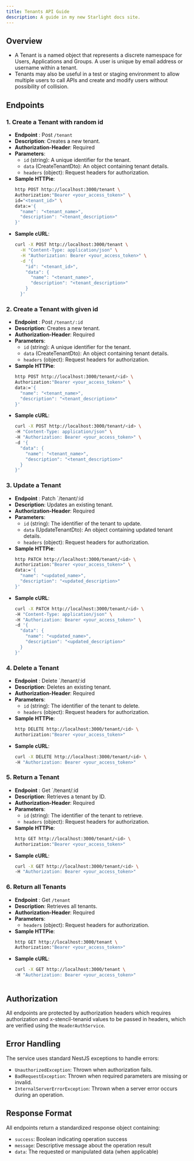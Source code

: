 ```yaml
---
title: Tenants API Guide
description: A guide in my new Starlight docs site.
---
```


## Overview

- A Tenant is a named object that represents a discrete namespace for Users, Applications and Groups. A user is unique by email address or username within a tenant.
- Tenants may also be useful in a test or staging environment to allow multiple users to call APIs and create and modify users without possibility of collision.

## Endpoints

### 1. Create a Tenant with random id 
- **Endpoint** : Post `/tenant`
- **Description**: Creates a new tenant.
- **Authorization-Header**: Required
- **Parameters**:
    - `id` (string): A unique identifier for the tenant.
    - `data` (CreateTenantDto): An object containing tenant details.
    - `headers` (object): Request headers for authorization.
- **Sample HTTPie**:
  ```sh
  http POST http://localhost:3000/tenant \
  Authorization:"Bearer <your_access_token>" \
  id="<tenant_id>" \
  data:='{
    "name": "<tenant_name>",
    "description": "<tenant_description>"
  }'

- **Sample cURL**:
  ```sh
  curl -X POST http://localhost:3000/tenant \
    -H "Content-Type: application/json" \
    -H "Authorization: Bearer <your_access_token>" \
    -d '{
      "id": "<tenant_id>",
      "data": {
        "name": "<tenant_name>",
        "description": "<tenant_description>"
      }
    }'

### 2. Create a Tenant with given id 
- **Endpoint** : Post `/tenant/:id`
- **Description**: Creates a new tenant.
- **Authorization-Header**: Required
- **Parameters**:
    - `id` (string): A unique identifier for the tenant.
    - `data` (CreateTenantDto): An object containing tenant details.
    - `headers` (object): Request headers for authorization.
- **Sample HTTPie**:
  ```sh
  http POST http://localhost:3000/tenant/<id> \
  Authorization:"Bearer <your_access_token>" \
  data:='{
    "name": "<tenant_name>",
    "description": "<tenant_description>"
  }'

- **Sample cURL**:
  ```sh
  curl -X POST http://localhost:3000/tenant/<id> \
  -H "Content-Type: application/json" \
  -H "Authorization: Bearer <your_access_token>" \
  -d '{
    "data": {
      "name": "<tenant_name>",
      "description": "<tenant_description>"
    }
  }'


### 3. Update a Tenant 
- **Endpoint** : Patch `/tenant/:id
- **Description**: Updates an existing tenant.
- **Authorization-Header**: Required
- **Parameters**:
    - `id` (string): The identifier of the tenant to update.
    - `data` (UpdateTenantDto): An object containing updated tenant details.
    - `headers` (object): Request headers for authorization.
- **Sample HTTPie**:
  ```sh
  http PATCH http://localhost:3000/tenant/<id> \
  Authorization:"Bearer <your_access_token>" \
  data:='{
    "name": "<updated_name>",
    "description": "<updated_description>"
  }'

- **Sample cURL**:
  ```sh
  curl -X PATCH http://localhost:3000/tenant/<id> \
  -H "Content-Type: application/json" \
  -H "Authorization: Bearer <your_access_token>" \
  -d '{
    "data": {
      "name": "<updated_name>",
      "description": "<updated_description>"
    }
  }'


### 4. Delete a Tenant 
- **Endpoint** : Delete `/tenant/:id
- **Description**: Deletes an existing tenant.
- **Authorization-Header**: Required
- **Parameters**:
    - `id` (string): The identifier of the tenant to delete.
    - `headers` (object): Request headers for authorization.
- **Sample HTTPie**:
  ```sh
  http DELETE http://localhost:3000/tenant/<id> \
  Authorization:"Bearer <your_access_token>"

- **Sample cURL**:
  ```sh
  curl -X DELETE http://localhost:3000/tenant/<id> \
  -H "Authorization: Bearer <your_access_token>"


### 5. Return a Tenant 
- **Endpoint** : Get `/tenant/:id
- **Description**: Retrieves a tenant by ID.
- **Authorization-Header**: Required
- **Parameters**:
    - `id` (string): The identifier of the tenant to retrieve.
    - `headers` (object): Request headers for authorization.
- **Sample HTTPie**:
  ```sh
  http GET http://localhost:3000/tenant/<id> \
  Authorization:"Bearer <your_access_token>"

- **Sample cURL**:
  ```sh
  curl -X GET http://localhost:3000/tenant/<id> \
  -H "Authorization: Bearer <your_access_token>"


### 6. Return all Tenants
- **Endpoint** : Get `/tenant`
- **Description**: Retrieves all tenants.
- **Authorization-Header**: Required
- **Parameters**:
    - `headers` (object): Request headers for authorization.
- **Sample HTTPie**:
  ```sh
  http GET http://localhost:3000/tenant \
  Authorization:"Bearer <your_access_token>"

- **Sample cURL**:
  ```sh
  curl -X GET http://localhost:3000/tenant \
  -H "Authorization: Bearer <your_access_token>"



## Authorization
All endpoints are protected by authorization headers which requires authorization and x-stencil-tenanid values to be passed in headers, which are verified using the `HeaderAuthService`.

## Error Handling

The service uses standard NestJS exceptions to handle errors:
- `UnauthorizedException`: Thrown when authorization fails.
- `BadRequestException`: Thrown when required parameters are missing or invalid.
- `InternalServerErrorException`: Thrown when a server error occurs during an operation.

## Response Format
All endpoints return a standardized response object containing:
- `success`: Boolean indicating operation success
- `message`: Descriptive message about the operation result
- `data`: The requested or manipulated data (when applicable)
